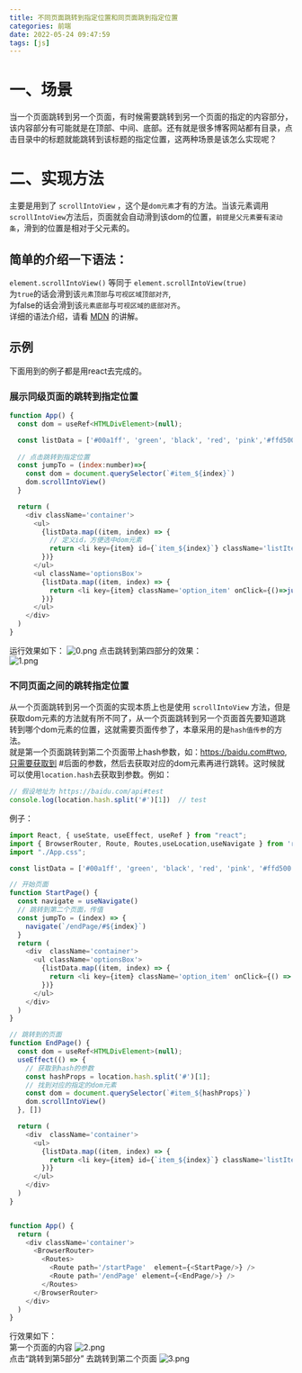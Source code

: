 ```yaml
---
title: 不同页面跳转到指定位置和同页面跳到指定位置
categories: 前端
date: 2022-05-24 09:47:59
tags: [js]
---
```

<script type="text/javascript" src="/js/bai.js"></script>

# 一、场景
当一个页面跳转到另一个页面，有时候需要跳转到另一个页面的指定的内容部分，该内容部分有可能就是在顶部、中间、底部。还有就是很多博客网站都有目录，点击目录中的标题就能跳转到该标题的指定位置，这两种场景是该怎么实现呢？
# 二、实现方法
主要是用到了 `scrollIntoView` ，这个是`dom元素`才有的方法。当该元素调用`scrollIntoView`方法后，页面就会自动滑到该dom的位置，`前提是父元素要有滚动条`，滑到的位置是相对于父元素的。
<!--more-->
## 简单的介绍一下语法：
`element.scrollIntoView()`  等同于 `element.scrollIntoView(true)`  
为`true`的话会滑到该`元素顶部`与`可视区域顶部对齐`,  
为false的话会滑到该`元素底部`与`可视区域的底部对齐`。  
详细的语法介绍，请看 [MDN](https://developer.mozilla.org/zh-CN/docs/Web/API/Element/scrollIntoView) 的讲解。

## 示例
下面用到的例子都是用react去完成的。
### 展示同级页面的跳转到指定位置
```js
function App() {
  const dom = useRef<HTMLDivElement>(null);

  const listData = ['#00a1ff', 'green', 'black', 'red', 'pink','#ffd500','#ff8800','#12886b','#9b0e7c']
 
  // 点击跳转到指定位置
  const jumpTo = (index:number)=>{
    const dom = document.querySelector(`#item_${index}`)
    dom.scrollIntoView()
  }

  return (
    <div className='container'>
      <ul>
        {listData.map((item, index) => {
          // 定义id，方便选中dom元素
          return <li key={item} id={`item_${index}`} className='listItem' style={{ backgroundColor: item }}>第{index + 1}部分</li>
        })}
      </ul>
      <ul className='optionsBox'>
        {listData.map((item, index) => {
          return <li key={item} className='option_item' onClick={()=>jumpTo(index)}>跳转到第{index + 1}部分</li>
        })}
      </ul>
    </div>
  )
}
```
运行效果如下： 
![0.png](0.png)
点击跳转到第四部分的效果：  
![1.png](1.png)  
### 不同页面之间的跳转指定位置
从一个页面跳转到另一个页面的实现本质上也是使用 `scrollIntoView` 方法，但是获取dom元素的方法就有所不同了，从一个页面跳转到另一个页面首先要知道跳转到哪个dom元素的位置，这就需要页面传参了，本章采用的是`hash值传参`的方法。  
就是第一个页面跳转到第二个页面带上hash参数，如：https://baidu.com#two,只需要获取到 #后面的参数，然后去获取对应的dom元素再进行跳转。这时候就可以使用`location.hash`去获取到参数。例如：  
```js
// 假设地址为 https://baidu.com/api#test
console.log(location.hash.split('#')[1])  // test
```
例子：
```js
import React, { useState, useEffect, useRef } from "react";
import { BrowserRouter, Route, Routes,useLocation,useNavigate } from 'react-router-dom'
import "./App.css";

const listData = ['#00a1ff', 'green', 'black', 'red', 'pink', '#ffd500', '#ff8800', '#12886b', '#9b0e7c']

// 开始页面
function StartPage() {
  const navigate = useNavigate()
  // 跳转到第二个页面，传值
  const jumpTo = (index) => {
    navigate(`/endPage/#${index}`)
  }
  return (
    <div  className='container'>
      <ul className='optionsBox'>
        {listData.map((item, index) => {
          return <li key={item} className='option_item' onClick={() => jumpTo(index)}>跳转到第{index + 1}部分</li>
        })}
      </ul>
    </div>
  )
}

// 跳转到的页面
function EndPage() {
  const dom = useRef<HTMLDivElement>(null);
  useEffect(() => {
    // 获取到hash的参数
    const hashProps = location.hash.split('#')[1];
    // 找到对应的指定的dom元素
    const dom = document.querySelector(`#item_${hashProps}`)
    dom.scrollIntoView()
  }, [])

  return (
    <div  className='container'>
      <ul>
        {listData.map((item, index) => {
          return <li key={item} id={`item_${index}`} className='listItem' style={{ backgroundColor: item }}>第{index + 1}部分</li>
        })}
      </ul>
    </div>
  )
}


function App() {
  return (
    <div className='container'>
      <BrowserRouter>
        <Routes>
          <Route path='/startPage'  element={<StartPage/>} />
          <Route path='/endPage' element={<EndPage/>} />
        </Routes>
      </BrowserRouter>
    </div>
  )
}
```
行效果如下：  
第一个页面的内容
![2.png](2.png)  
点击“跳转到第5部分” 去跳转到第二个页面
![3.png](3.png)  